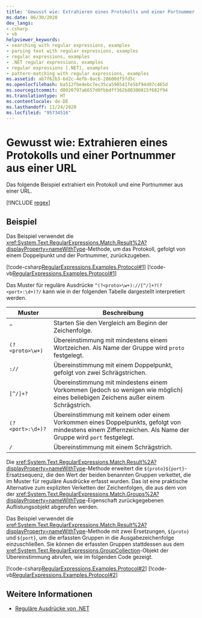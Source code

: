 ```yaml
---
title: 'Gewusst wie: Extrahieren eines Protokolls und einer Portnummer aus einer URL'
ms.date: 06/30/2020
dev_langs:
- csharp
- vb
helpviewer_keywords:
- searching with regular expressions, examples
- parsing text with regular expressions, examples
- regular expressions, examples
- .NET regular expressions, examples
- regular expressions [.NET], examples
- pattern-matching with regular expressions, examples
ms.assetid: ab7f62b3-6d2c-4efb-8ac6-28600df5fd5c
ms.openlocfilehash: ba512fbe4ebc7ec35ca590541fe5bf94d07c465d
ms.sourcegitcommit: d8020797a6657d0fbbdff362b80300815f682f94
ms.translationtype: HT
ms.contentlocale: de-DE
ms.lasthandoff: 11/24/2020
ms.locfileid: "95734516"
---
```

# <a name="how-to-extract-a-protocol-and-port-number-from-a-url"></a>Gewusst wie: Extrahieren eines Protokolls und einer Portnummer aus einer URL

Das folgende Beispiel extrahiert ein Protokoll und eine Portnummer aus einer URL.  

[!INCLUDE [regex](../../../includes/regex.md)]

## <a name="example"></a>Beispiel  

 Das Beispiel verwendet die <xref:System.Text.RegularExpressions.Match.Result%2A?displayProperty=nameWithType>-Methode, um das Protokoll, gefolgt von einem Doppelpunkt und der Portnummer, zurückzugeben.  
  
 [!code-csharp[RegularExpressions.Examples.Protocol#1](../../../samples/snippets/csharp/VS_Snippets_CLR/RegularExpressions.Examples.Protocol/cs/Example.cs#1)]
 [!code-vb[RegularExpressions.Examples.Protocol#1](../../../samples/snippets/visualbasic/VS_Snippets_CLR/RegularExpressions.Examples.Protocol/vb/Example.vb#1)]  
  
 Das Muster für reguläre Ausdrücke `^(?<proto>\w+)://[^/]+?(?<port>:\d+)?/` kann wie in der folgenden Tabelle dargestellt interpretiert werden.  
  
|Muster|Beschreibung|  
|-------------|-----------------|  
|`^`|Starten Sie den Vergleich am Beginn der Zeichenfolge.|  
|`(?<proto>\w+)`|Übereinstimmung mit mindestens einem Wortzeichen. Als Name der Gruppe wird `proto` festgelegt.|  
|`://`|Übereinstimmung mit einem Doppelpunkt, gefolgt von zwei Schrägstrichen.|  
|`[^/]+?`|Übereinstimmung mit mindestens einem Vorkommen (jedoch so wenigen wie möglich) eines beliebigen Zeichens außer einem Schrägstrich.|  
|`(?<port>:\d+)?`|Übereinstimmung mit keinem oder einem Vorkommen eines Doppelpunkts, gefolgt von mindestens einem Ziffernzeichen. Als Name der Gruppe wird `port` festgelegt.|  
|`/`|Übereinstimmung mit einem Schrägstrich.|  
  
 Die <xref:System.Text.RegularExpressions.Match.Result%2A?displayProperty=nameWithType>-Methode erweitert die `${proto}${port}`-Ersatzsequenz, die den Wert der beiden benannten Gruppen verkettet, die im Muster für reguläre Ausdrücke erfasst wurden. Das ist eine praktische Alternative zum expliziten Verketten der Zeichenfolgen, die aus dem von der <xref:System.Text.RegularExpressions.Match.Groups%2A?displayProperty=nameWithType>-Eigenschaft zurückgegebenen Auflistungsobjekt abgerufen werden.  
  
 Das Beispiel verwendet die <xref:System.Text.RegularExpressions.Match.Result%2A?displayProperty=nameWithType>-Methode mit zwei Ersetzungen, `${proto}` und `${port}`, um die erfassten Gruppen in die Ausgabezeichenfolge einzuschließen. Sie können die erfassten Gruppen stattdessen aus dem <xref:System.Text.RegularExpressions.GroupCollection>-Objekt der Übereinstimmung abrufen, wie im folgenden Code gezeigt.  
  
 [!code-csharp[RegularExpressions.Examples.Protocol#2](../../../samples/snippets/csharp/VS_Snippets_CLR/RegularExpressions.Examples.Protocol/cs/example2.cs#2)]
 [!code-vb[RegularExpressions.Examples.Protocol#2](../../../samples/snippets/visualbasic/VS_Snippets_CLR/RegularExpressions.Examples.Protocol/vb/example2.vb#2)]  
  
## <a name="see-also"></a>Weitere Informationen

- [Reguläre Ausdrücke von .NET](regular-expressions.md)
